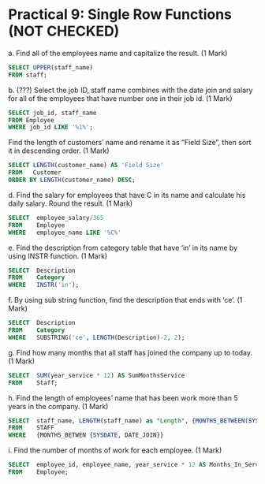 # Practical 9: Single Row Functions (NOT CHECKED)

a. Find all of the employees name and capitalize the result. (1 Mark) 

```sql
SELECT UPPER(staff_name)
FROM staff;
```

b. (???) Select the job ID, staff name combines with the date join and salary for all of the employees that have number one in their job id. (1 Mark) 

```sql
SELECT job_id, staff_name
FROM Employee
WHERE job_id LIKE '%1%';
```

Find the length of customers’ name and rename it as “Field Size”, then sort it in descending order. (1 Mark)

```sql
SELECT LENGTH(customer_name) AS 'Field Size'
FROM   Customer
ORDER BY LENGTH(customer_name) DESC;
```



d. Find the salary for employees that have C in its name and calculate his daily salary. Round the result. (1 Mark)

```sql
SELECT	employee_salary/365
FROM 	Employee
WHERE 	employee_name LIKE '%C%'	
```



e. Find the description from category table that have ‘in’ in its name by using INSTR function. (1 Mark)

```sql
SELECT 	Description
FROM 	Category
WHERE 	INSTR('in');
```



f. By using sub string function, find the description that ends with ‘ce’. (1 Mark)

```sql
SELECT 	Description
FROM	Category
WHERE	SUBSTRING('ce', LENGTH(Description)-2, 2);
```



g. Find how many months that all staff has joined the company up to today. (1 Mark)

```sql
SELECT 	SUM(year_service * 12) AS SumMonthsService
FROM 	Staff;
```

h. Find the length of employees’ name that has been work more than 5 years in the company. (1 Mark)

```sql
SELECT 	staff_name, LENGTH(staff_name) as "Length", {MONTHS_BETWEEN(SYSDATE, DATE_JOIN)}/12 as "Working Years"
FROM 	STAFF
WHERE	{MONTHS_BETWEN {SYSDATE, DATE_JOIN}}
```



i. Find the number of months of work for each employee. (1 Mark) 

```SQL
SELECT 	employee_id, employee_name, year_service * 12 AS Months_In_Service
FROM 	Employee;
```

